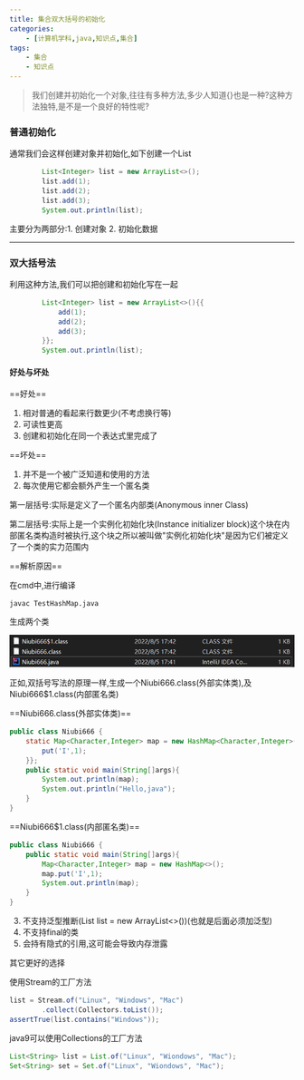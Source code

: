 ```yaml
---
title: 集合双大括号的初始化
categories:
    - [计算机学科,java,知识点,集合]
tags:
    - 集合
    - 知识点
---
```


> 我们创建并初始化一个对象,往往有多种方法,多少人知道{}也是一种?这种方法独特,是不是一个良好的特性呢?

### 普通初始化

通常我们会这样创建对象并初始化,如下创建一个List

```java
        List<Integer> list = new ArrayList<>();
        list.add(1);
        list.add(2);
        list.add(3);
        System.out.println(list);

```

主要分为两部分:1. 创建对象 2. 初始化数据

--------

### 双大括号法

利用这种方法,我们可以把创建和初始化写在一起

```java
        List<Integer> list = new ArrayList<>(){{
            add(1);
            add(2);
            add(3);
        }};
        System.out.println(list);

```

#### 好处与坏处

==好处== 

1. 相对普通的看起来行数更少(不考虑换行等)
2. 可读性更高
3. 创建和初始化在同一个表达式里完成了

==坏处== 

1. 并不是一个被广泛知道和使用的方法
2. 每次使用它都会额外产生一个匿名类

第一层括号:实际是定义了一个匿名内部类(Anonymous inner Class)

第二层括号:实际上是一个实例化初始化块(Instance initializer block)这个块在内部匿名类构造时被执行,这个块之所以被叫做"实例化初始化块"是因为它们被定义了一个类的实力范围内

==解析原因== 

在cmd中,进行编译

```
javac TestHashMap.java
```

生成两个类

![image_2022-12-27-10-31-20](https://raw.githubusercontent.com/PigPigLetsGo/imeages/master/202401081449111.png)

正如,双括号写法的原理一样,生成一个Niubi666.class(外部实体类),及Niubi666$1.class(内部匿名类)


==Niubi666.class(外部实体类)== 

```java
public class Niubi666 {
    static Map<Character,Integer> map = new HashMap<Character,Integer>(){{
        put('I',1);
    }};
    public static void main(String[]args){
        System.out.println(map);
        System.out.println("Hello,java");
    }
}
```

==Niubi666$1.class(内部匿名类)== 

```java
public class Niubi666 {
    public static void main(String[]args){
        Map<Character,Integer> map = new HashMap<>();
        map.put('I',1);
        System.out.println(map);
    }
}
```

3. 不支持泛型推断(List<String> list = new ArrayList<>())(也就是后面必须加泛型)
4. 不支持final的类
5. 会持有隐式的引用,这可能会导致内存泄露

其它更好的选择

使用Stream的工厂方法

```java
list = Stream.of("Linux", "Windows", "Mac")
        .collect(Collectors.toList());
assertTrue(list.contains("Windows"));
```

java9可以使用Collections的工厂方法

```java
List<String> list = List.of("Linux", "Wiondows", "Mac");
Set<String> set = Set.of("Linux", "Wiondows", "Mac");
```

